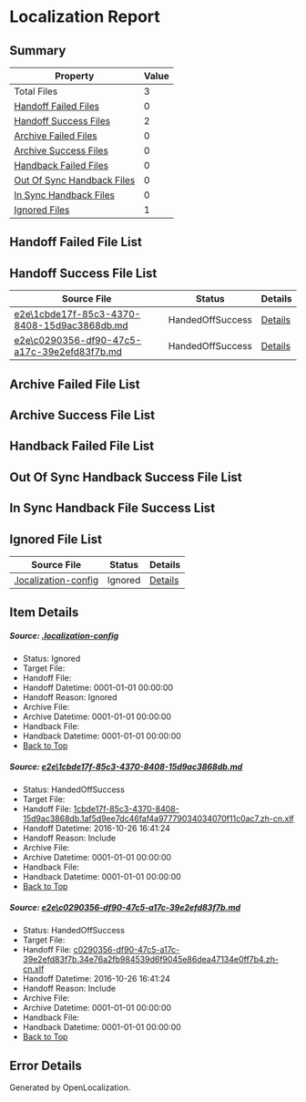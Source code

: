 # <a name='report-top'></a> Localization Report

## Summary
 Property | Value 
 -------- | ----- 
 Total Files | 3
[ Handoff Failed Files ](#handoff-failed-list)| 0
[ Handoff Success Files ](#handoff-success-list)| 2
[ Archive Failed Files ](#archive-failed-list)| 0
[ Archive Success Files ](#archive-success-list)| 0
[ Handback Failed Files ](#handback-failed-list)| 0
[ Out Of Sync Handback Files ](#outofsync-handback-success-list)| 0
[ In Sync Handback Files ](#insync-handback-success-list)| 0
[ Ignored Files ](#ignored-list)| 1

## <a name='handoff-failed-list'></a> Handoff Failed File List

## <a name='handoff-success-list'></a> Handoff Success File List
 Source File | Status | Details 
 ----------- | ------ | ------- 
 [e2e\1cbde17f-85c3-4370-8408-15d9ac3868db.md](https://github.com/OpenLocalizationTestOrg/ol-test0/blob/27d65315f938b09dbd24194c059c5f832c4ee4ec/e2e/1cbde17f-85c3-4370-8408-15d9ac3868db.md) | HandedOffSuccess | [Details](#7fb0ad8446793536967f71116a5c2e601d1230e91)
 [e2e\c0290356-df90-47c5-a17c-39e2efd83f7b.md](https://github.com/OpenLocalizationTestOrg/ol-test0/blob/27d65315f938b09dbd24194c059c5f832c4ee4ec/e2e/c0290356-df90-47c5-a17c-39e2efd83f7b.md) | HandedOffSuccess | [Details](#a3f63c66b850171c458d07482dd1b3dcfd8ff62a2)

## <a name='archive-failed-list'></a> Archive Failed File List

## <a name='archive-success-list'></a> Archive Success File List

## <a name='handback-failed-list'></a> Handback Failed File List

## <a name='outofsync-handback-success-list'></a> Out Of Sync Handback Success File List

## <a name='insync-handback-success-list'></a> In Sync Handback File Success List

## <a name='ignored-list'></a> Ignored File List
 Source File | Status | Details 
 ----------- | ------ | ------- 
 [.localization-config](https://github.com/OpenLocalizationTestOrg/ol-test0/blob/27d65315f938b09dbd24194c059c5f832c4ee4ec/.localization-config) | Ignored | [Details](#c268a05ecaa7ec85942ed632c29928ee5bd6da8d0)

## Item Details
##### <a name='c268a05ecaa7ec85942ed632c29928ee5bd6da8d0'></a> Source: [.localization-config](https://github.com/OpenLocalizationTestOrg/ol-test0/blob/27d65315f938b09dbd24194c059c5f832c4ee4ec/.localization-config)
* Status: Ignored
* Target File: 
* Handoff File: 
* Handoff Datetime: 0001-01-01 00:00:00
* Handoff Reason: Ignored
* Archive File: 
* Archive Datetime: 0001-01-01 00:00:00
* Handback File: 
* Handback Datetime: 0001-01-01 00:00:00
* [Back to Top](#report-top)

##### <a name='7fb0ad8446793536967f71116a5c2e601d1230e91'></a> Source: [e2e\1cbde17f-85c3-4370-8408-15d9ac3868db.md](https://github.com/OpenLocalizationTestOrg/ol-test0/blob/27d65315f938b09dbd24194c059c5f832c4ee4ec/e2e/1cbde17f-85c3-4370-8408-15d9ac3868db.md)
* Status: HandedOffSuccess
* Target File: 
* Handoff File: [1cbde17f-85c3-4370-8408-15d9ac3868db.1af5d9ee7dc46faf4a97779034034070f11c0ac7.zh-cn.xlf](https://github.com/OpenLocalizationTestOrg/ol-test0-handoff/blob/0890dda4c1370d61fa3be0f307f4fe5663eff85d/ol-handoff/OpenLocalizationTestOrg/ol-test0-zhcn/shujia/ht/1cbde17f-85c3-4370-8408-15d9ac3868db.1af5d9ee7dc46faf4a97779034034070f11c0ac7.zh-cn.xlf)
* Handoff Datetime: 2016-10-26 16:41:24
* Handoff Reason: Include
* Archive File: 
* Archive Datetime: 0001-01-01 00:00:00
* Handback File: 
* Handback Datetime: 0001-01-01 00:00:00
* [Back to Top](#report-top)

##### <a name='a3f63c66b850171c458d07482dd1b3dcfd8ff62a2'></a> Source: [e2e\c0290356-df90-47c5-a17c-39e2efd83f7b.md](https://github.com/OpenLocalizationTestOrg/ol-test0/blob/27d65315f938b09dbd24194c059c5f832c4ee4ec/e2e/c0290356-df90-47c5-a17c-39e2efd83f7b.md)
* Status: HandedOffSuccess
* Target File: 
* Handoff File: [c0290356-df90-47c5-a17c-39e2efd83f7b.34e76a2fb984539d6f9045e86dea47134e0ff7b4.zh-cn.xlf](https://github.com/OpenLocalizationTestOrg/ol-test0-handoff/blob/0890dda4c1370d61fa3be0f307f4fe5663eff85d/ol-handoff/OpenLocalizationTestOrg/ol-test0-zhcn/shujia/ht/c0290356-df90-47c5-a17c-39e2efd83f7b.34e76a2fb984539d6f9045e86dea47134e0ff7b4.zh-cn.xlf)
* Handoff Datetime: 2016-10-26 16:41:24
* Handoff Reason: Include
* Archive File: 
* Archive Datetime: 0001-01-01 00:00:00
* Handback File: 
* Handback Datetime: 0001-01-01 00:00:00
* [Back to Top](#report-top)


## Error Details

Generated by OpenLocalization.
